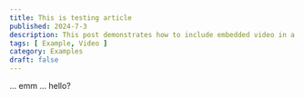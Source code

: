 ```yaml
---
title: This is testing article
published: 2024-7-3
description: This post demonstrates how to include embedded video in a blog post.
tags: [ Example, Video ]
category: Examples
draft: false
---
```


... emm ... hello?